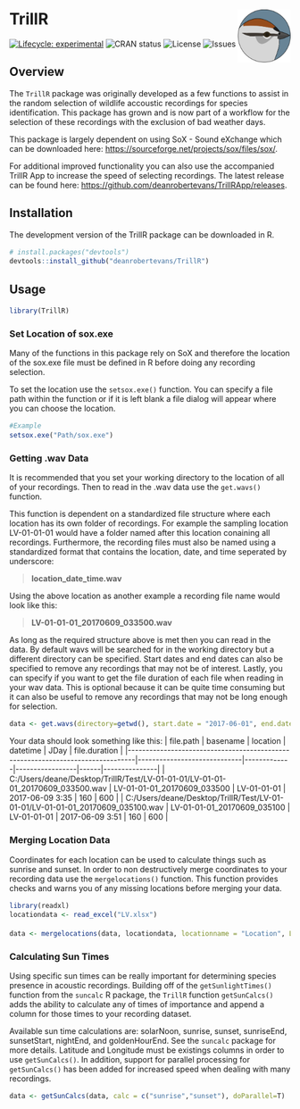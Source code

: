 # TrillR <img src="images/CHSPICO.svg" align="right" width="95" height="95"/>

<!-- badges: start -->

[![Lifecycle:
experimental](https://img.shields.io/badge/lifecycle-experimental-orange.svg)](https://www.tidyverse.org/lifecycle/#experimental)
![CRAN
status](https://www.r-pkg.org/badges/version/TrillR)
![License](https://img.shields.io/github/license/deanrobertevans/TrillR)
![Issues](https://img.shields.io/github/issues/deanrobertevans/TrillR)

<!-- badges: end -->
## Overview
The ``TrillR`` package was originally developed as a few functions to assist in the random selection of wildlife accoustic recordings for species identification. This package has grown and is now part of a workflow for the selection of these recordings with the exclusion of bad weather days.

This package is largely dependent on using SoX - Sound eXchange which can be downloaded here: <https://sourceforge.net/projects/sox/files/sox/>. 

For additional improved functionality you can also use the accompanied TrillR App to increase the speed of selecting recordings. The latest release can be found here: <https://github.com/deanrobertevans/TrillRApp/releases>.

## Installation
The development version of the TrillR package can be downloaded in R.
```r
# install.packages("devtools")
devtools::install_github("deanrobertevans/TrillR")
```
## Usage

```r
library(TrillR)
```
### Set Location of sox.exe
Many of the functions in this package rely on SoX and therefore the location of the sox.exe file must be defined in R before doing any recording selection. 

To set the location use the  ``setsox.exe()`` function. You can specify a file path within the function or if it is left blank a file dialog will appear where you can choose the location.
```r
#Example
setsox.exe("Path/sox.exe")
```
### Getting .wav Data
It is recommended that you set your working directory to the location of all of your recordings. Then to read in the .wav data use the ``get.wavs()`` function.

This function is dependent on a standardized file structure where each location has its own folder of recordings. For example the sampling location LV-01-01-01 would have a folder named after this location conaining all recordings. Furthermore, the recording files must also be named using a standardized format that contains the location, date, and time seperated by underscore:
> **location_date_time.wav**

 Using the above location as another example a recording file name would look like this: 
 >**LV-01-01-01_20170609_033500.wav**

As long as the required structure above is met then you can read in the data. By default wavs will be searched for in the working directory but a different directory can be specified. Start dates and end dates can also be specified to remove any recordings that may not be of interest. Lastly, you can specify if you want to get the file duration of each file when reading in your wav data. This is optional because it can be quite time consuming but it can also be useful to remove any recordings that may not be long enough for selection.

```r
data <- get.wavs(directory=getwd(), start.date = "2017-06-01", end.date = "2017-06-30", getDuration=T)
```
Your data should look something like this:
| file.path                                                                      | basename                    | location    | datetime        | JDay | file.duration |
|--------------------------------------------------------------------------------|-----------------------------|-------------|-----------------|------|---------------|
| C:/Users/deane/Desktop/TrillR/Test/LV-01-01-01/LV-01-01-01_20170609_033500.wav | LV-01-01-01_20170609_033500 | LV-01-01-01 | 2017-06-09 3:35 | 160  | 600           |
| C:/Users/deane/Desktop/TrillR/Test/LV-01-01-01/LV-01-01-01_20170609_035100.wav | LV-01-01-01_20170609_035100 | LV-01-01-01 | 2017-06-09 3:51 | 160  | 600           |

### Merging Location Data
Coordinates for each location can be used to calculate things such as sunrise and sunset. In order to non destructively merge coordinates to your recording data use the `mergelocations()` function. This function provides checks and warns you of any missing locations before merging your data.

```r
library(readxl)
locationdata <- read_excel("LV.xlsx")

data <- mergelocations(data, locationdata, locationname = "Location", Latitude="Latitude", Longitude="Longitude")
```
### Calculating Sun Times
Using specific sun times can be really important for determining species presence in acoustic recordings. Building off of the `getSunlightTimes()` function from the `suncalc` R package, the `TrillR` function `getSunCalcs()` adds the ability to calculate any of times of importance and append a column for those times to your recording dataset. 

Available sun time calculations are: solarNoon, sunrise, sunset, sunriseEnd, sunsetStart, nightEnd, and goldenHourEnd. See the `suncalc` package for more details. Latitude and Longitude must be existings columns in order to use `getSunCalcs()`. In addition, support for parallel processing for `getSunCalcs()` has been added for increased speed when dealing with many recordings. 

```r
data <- getSunCalcs(data, calc = c("sunrise","sunset"), doParallel=T)
```


